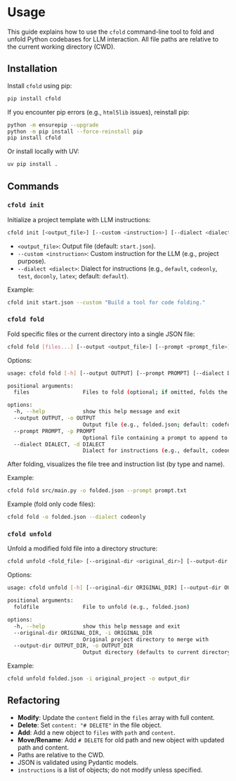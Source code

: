 # Usage

This guide explains how to use the `cfold` command-line tool to fold and unfold Python codebases for LLM interaction. All file paths are relative to the current working directory (CWD).

## Installation

Install `cfold` using pip:

```bash
pip install cfold
```

If you encounter pip errors (e.g., `html5lib` issues), reinstall pip:

```bash
python -m ensurepip --upgrade
python -m pip install --force-reinstall pip
pip install cfold
```

Or install locally with UV:

```bash
uv pip install .
```

## Commands

### `cfold init`

Initialize a project template with LLM instructions:

```bash
cfold init [<output_file>] [--custom <instruction>] [--dialect <dialect>]
```

- `<output_file>`: Output file (default: `start.json`).
- `--custom <instruction>`: Custom instruction for the LLM (e.g., project purpose).
- `--dialect <dialect>`: Dialect for instructions (e.g., `default`, `codeonly`, `test`, `doconly`, `latex`; default: `default`).

Example:

```bash
cfold init start.json --custom "Build a tool for code folding."
```

### `cfold fold`

Fold specific files or the current directory into a single JSON file:

```bash
cfold fold [files...] [--output <output_file>] [--prompt <prompt_file>] [--dialect <dialect>]
```

Options:

```bash
usage: cfold fold [-h] [--output OUTPUT] [--prompt PROMPT] [--dialect DIALECT] [files ...]

positional arguments:
  files                 Files to fold (optional; if omitted, folds the current directory)

options:
  -h, --help            show this help message and exit
  --output OUTPUT, -o OUTPUT
                        Output file (e.g., folded.json; default: codefold.json)
  --prompt PROMPT, -p PROMPT
                        Optional file containing a prompt to append to the output
  --dialect DIALECT, -d DIALECT
                        Dialect for instructions (e.g., default, codeonly, test, doconly, latex; default: default)
```

After folding, visualizes the file tree and instruction list (by type and name).

Example:

```bash
cfold fold src/main.py -o folded.json --prompt prompt.txt
```

Example (fold only code files):

```bash
cfold fold -o folded.json --dialect codeonly
```

### `cfold unfold`

Unfold a modified fold file into a directory structure:

```bash
cfold unfold <fold_file> [--original-dir <original_dir>] [--output-dir <output_dir>]
```

Options:

```bash
usage: cfold unfold [-h] [--original-dir ORIGINAL_DIR] [--output-dir OUTPUT_DIR] foldfile

positional arguments:
  foldfile              File to unfold (e.g., folded.json)

options:
  -h, --help            show this help message and exit
  --original-dir ORIGINAL_DIR, -i ORIGINAL_DIR
                        Original project directory to merge with
  --output-dir OUTPUT_DIR, -o OUTPUT_DIR
                        Output directory (defaults to current directory)
```

Example:

```bash
cfold unfold folded.json -i original_project -o output_dir
```

## Refactoring

- **Modify**: Update the `content` field in the `files` array with full content.
- **Delete**: Set `content: "# DELETE"` in the file object.
- **Add**: Add a new object to `files` with `path` and `content`.
- **Move/Rename**: Add `# DELETE` for old path and new object with updated path and content.
- Paths are relative to the CWD.
- JSON is validated using Pydantic models.
- `instructions` is a list of objects; do not modify unless specified.



